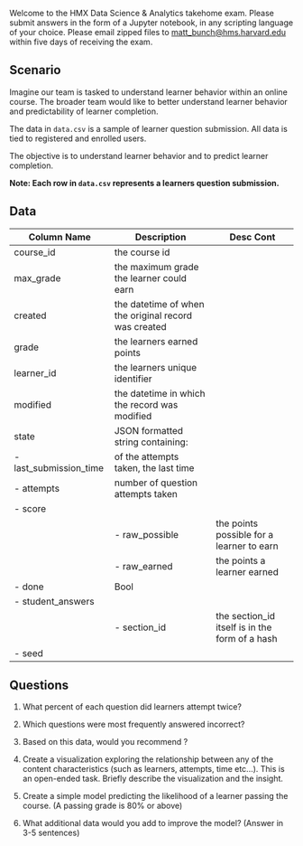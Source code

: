 Welcome to the HMX Data Science & Analytics takehome exam. Please submit answers in the form of a Jupyter notebook, in any scripting language of your choice. Please email zipped files to matt_bunch@hms.harvard.edu within five days of receiving the exam.

## Scenario

Imagine our team is tasked to understand learner behavior within an online course. The broader team would like to better understand learner behavior and predictability of learner completion.

The data in `data.csv` is a sample of learner question submission. All data is tied to registered and enrolled users.

The objective is to understand learner behavior and to predict learner completion. 

**Note: Each row in `data.csv` represents a learners question submission.**

## Data

| Column Name     | Description       | Desc Cont      |
| --------------- | ----------------- | -------------- |
| course_id | the course id
| max_grade | the maximum grade the learner could earn
| created | the datetime of when the original record was created
| grade | the learners earned points
| learner_id | the learners unique identifier
| modified | the datetime in which the record was modified
| state | JSON formatted string containing:
|    - last_submission_time | of the attempts taken, the last time
|    - attempts | number of question attempts taken 
|    - score|
|        |- raw_possible | the points possible for a learner to earn
|        |- raw_earned | the points a learner earned
|   - done | Bool
|   - student_answers|
|        |- section_id | the section_id itself is in the form of a hash
|    - seed| 


## Questions

1. What percent of each question did learners attempt twice?

2. Which questions were most frequently answered incorrect?

3. Based on this data, would you recommend ?

4. Create a visualization exploring the relationship between any of the content characteristics (such as learners, attempts, time etc...). This is an open-ended task. Briefly describe the visualization and the insight.

5. Create a simple model predicting the likelihood of a learner passing the course. (A passing grade is 80% or above)

6. What additional data would you add to improve the model? (Answer in 3-5 sentences)


